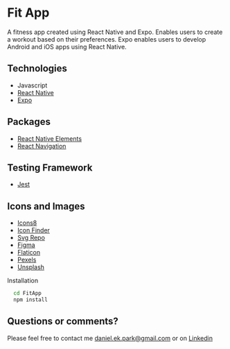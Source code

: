 # Fit App

A fitness app created using React Native and Expo. Enables users to create a workout based on their preferences. Expo enables users to develop Android and iOS apps using React Native. 

## Technologies
* Javascript
* [React Native](https://reactnative.dev/docs/getting-started)
* [Expo](https://docs.expo.dev/)

## Packages
* [React Native Elements](https://reactnativeelements.com/docs/installation)
* [React Navigation](https://reactnavigation.org/docs/navigating)

## Testing Framework
* [Jest](https://jestjs.io/docs/getting-started)

## Icons and Images
* [Icons8](https://icons8.com/)
* [Icon Finder](https://www.iconfinder.com/)
* [Svg Repo](https://www.svgrepo.com/)
* [Figma](https://www.figma.com/)
* [Flaticon](https://www.flaticon.com/)
* [Pexels](https://www.pexels.com/)
* [Unsplash](https://unsplash.com/)

Installation 
```bash
  cd FitApp
  npm install
```

## Questions or comments? 
Please feel free to contact me daniel.ek.park@gmail.com or on [Linkedin](https://www.linkedin.com/in/daniel-park-70878119a/)